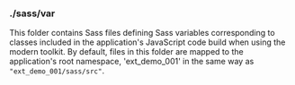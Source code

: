 ### ./sass/var

This folder contains Sass files defining Sass variables corresponding to classes
included in the application's JavaScript code build when using the modern toolkit.
By default, files in this folder are mapped to the application's root namespace,
'ext_demo_001' in the same way as `"ext_demo_001/sass/src"`.